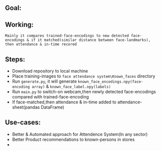 ## Goal:


## Working:
``Mainly it compares trained-face-encodings to new detected face-encodings & if it matched(similar distance between face-landmarks), then attendance & in-time recored`` 

## Steps:
 * Download repository to local machine 
 * Place training-images to ``face attendance system\Known_faces`` directory
 * Run ``generate.py``, it will generate ``known_face_encodings.npy(face-encoding array)`` & ``known_face_label.npy(labels)``
 * Run ``main.py`` to switch-on webcam,then newly detected face-encodings compared with trained-face-encoding 
 * If face-matched,then attendance & in-time added to attendance-sheet(pandas DataFrame) 

## Use-cases:
 * Better & Automated approach for Attendence System(In any sector)
 * Better Product recommendations to known-persons in stores
 *   
